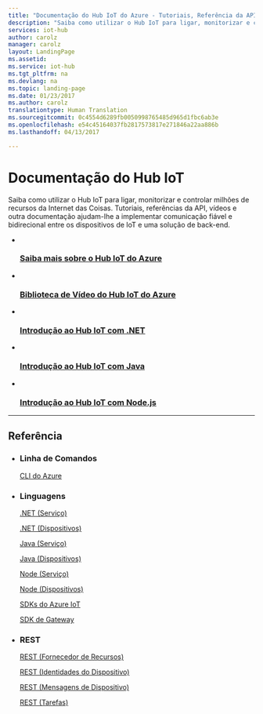 ```yaml
---
title: "Documentação do Hub IoT do Azure - Tutoriais, Referência da API | Microsoft Docs"
description: "Saiba como utilizar o Hub IoT para ligar, monitorizar e controlar milhões de recursos da Internet das Coisas. Tutoriais, referências de API, vídeos e outra documentação."
services: iot-hub
author: carolz
manager: carolz
layout: LandingPage
ms.assetid: 
ms.service: iot-hub
ms.tgt_pltfrm: na
ms.devlang: na
ms.topic: landing-page
ms.date: 01/23/2017
ms.author: carolz
translationtype: Human Translation
ms.sourcegitcommit: 0c4554d6289fb0050998765485d965d1fbc6ab3e
ms.openlocfilehash: e54c45164037fb2817573817e271846a22aa886b
ms.lasthandoff: 04/13/2017

---
```


# <a name="iot-hub-documentation"></a>Documentação do Hub IoT

Saiba como utilizar o Hub IoT para ligar, monitorizar e controlar milhões de recursos da Internet das Coisas. Tutoriais, referências da API, vídeos e outra documentação ajudam-lhe a implementar comunicação fiável e bidirecional entre os dispositivos de IoT e uma solução de back-end. 

<ul class="panelContent cardsFTitle">
     <li>
        <a href="/azure/iot-hub/iot-hub-what-is-iot-hub">
        <div class="cardSize">
            <div class="cardPadding">
                <div class="card">
                    <div class="cardImageOuter">
                        <div class="cardImage">
                            <img src="media/index/iot-hub.svg" alt="" />
                        </div>
                    </div>
                    <div class="cardText">
                        <h3>Saiba mais sobre o Hub IoT do Azure</h3>
                    </div>
                </div>
            </div>
        </div>
        </a>
    </li>
     <li>
        <a href="https://azure.microsoft.com/documentation/videos/index/?services=iot-hub">
        <div class="cardSize">
            <div class="cardPadding">
                <div class="card">
                    <div class="cardImageOuter">
                        <div class="cardImage">
                            <img src="media/index/video-library.svg" alt="" />
                        </div>
                    </div>
                    <div class="cardText">
                        <h3>Biblioteca de Vídeo do Hub IoT do Azure</h3>
                    </div>
                </div>
            </div>
        </div>
        </a>
    </li>
    <li>
        <a href="/azure/iot-hub/iot-hub-csharp-csharp-getstarted">
        <div class="cardSize">
            <div class="cardPadding">
                <div class="card">
                    <div class="cardImageOuter">
                        <div class="cardImage">
                            <img src="media/index/dotnet.svg" alt="" />
                        </div>
                    </div>
                    <div class="cardText">
                        <h3>Introdução ao Hub IoT com .NET</h3>
                    </div>
                </div>
            </div>
        </div>
        </a>
    </li>
    <li>
        <a href="/azure/iot-hub/iot-hub-java-java-getstarted">
        <div class="cardSize">
            <div class="cardPadding">
                <div class="card">
                    <div class="cardImageOuter">
                        <div class="cardImage">
                            <img src="media/index/java.svg" alt="" />
                        </div>
                    </div>
                    <div class="cardText">
                        <h3>Introdução ao Hub IoT com Java</h3>
                    </div>
                </div>
            </div>
        </div>
        </a>
    </li>
    <li>
        <a href="/azure/iot-hub/iot-hub-node-node-getstarted">
        <div class="cardSize">
            <div class="cardPadding">
                <div class="card">
                    <div class="cardImageOuter">
                        <div class="cardImage">
                            <img src="media/index/nodejs.svg" alt="" />
                        </div>
                    </div>
                    <div class="cardText">
                        <h3>Introdução ao Hub IoT com Node.js</h3>
                    </div>
                </div>
            </div>
        </div>
        </a>
    </li>
</ul>

---
 
<h2>Referência</h2>
<ul class="panelContent cardsW">
    <li>
        <div class="cardSize">
            <div class="cardPadding">
                <div class="card">
                    <div class="cardText">
                        <h3>Linha de Comandos</h3>
                        <p><a href="/cli/azure/iot">CLI do Azure</a></p>
                    </div>
                </div>
            </div>
        </div>
    </li>
    <li>
        <div class="cardSize">
            <div class="cardPadding">
                <div class="card">
                    <div class="cardText">
                        <h3>Linguagens</h3>
                        <p><a href="/dotnet/api/microsoft.azure.devices">.NET (Serviço)</a></p>
                        <p><a href="/dotnet/api/microsoft.azure.devices.client">.NET (Dispositivos)</a></p>
                        <p><a href="/java/api/com.microsoft.azure.sdk.iot.service">Java (Serviço)</a></p>
                        <p><a href="/java/api/com.microsoft.azure.sdk.iot.device">Java (Dispositivos)</a></p>
                        <p><a href="https://azure.github.io/azure-iot-sdk-node/azure-iothub/1.1.9/index.html">Node (Serviço)</a></p>
                        <p><a href="https://azure.github.io/azure-iot-sdk-node/azure-iot-device/1.1.9/index.html">Node (Dispositivos)</a></p>
                        <p><a href="http://azure.github.io/azure-iot-sdks/">SDKs do Azure IoT</a></p>
                        <p><a href="http://azure.github.io/azure-iot-gateway-sdk">SDK de Gateway</a></p>
                    </div>
                </div>
            </div>
        </div>
    </li>
    <li>
        <div class="cardSize">
            <div class="cardPadding">
                <div class="card">
                    <div class="cardText">
                        <h3>REST</h3>
                        <p><a href="/rest/api/iothub/iothubresource">REST (Fornecedor de Recursos)</a></p>
                        <p><a href="/rest/api/iothub/deviceapi">REST (Identidades do Dispositivo)</a></p>
                        <p><a href="/rest/api/iothub/httpruntime">REST (Mensagens de Dispositivo)</a></p>
                        <p><a href="/rest/api/iothub/jobapi">REST (Tarefas)</a></p>
                    </div>
                </div>
            </div>
        </div>
    </li>
</ul>



